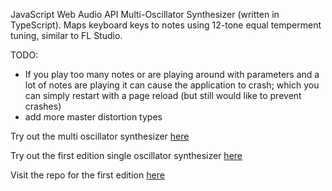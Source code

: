 JavaScript Web Audio API Multi-Oscillator Synthesizer (written in TypeScript). Maps keyboard keys to notes using 12-tone equal temperment tuning, similar to FL Studio.

TODO:
  - If you play too many notes or are playing around with parameters and a lot of notes are playing it can cause the application to crash; which you can simply restart with a page reload (but still would like to prevent crashes)
  - add more master distortion types

Try out the multi oscillator synthesizer [here](https://web-multi-synth.vercel.app/)

Try out the first edition single oscillator synthesizer [here](https://rmb-synth.vercel.app/)

Visit the repo for the first edition [here](https://github.com/rolinmb/web-synth)
